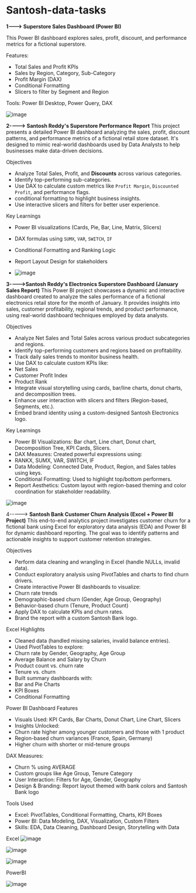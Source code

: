 # Santosh-data-tasks

**1---> Superstore Sales Dashboard (Power BI)**

This Power BI dashboard explores sales, profit, discount, and performance metrics for a fictional superstore.

 Features:
- Total Sales and Profit KPIs
- Sales by Region, Category, Sub-Category
- Profit Margin (DAX)
- Conditional Formatting
- Slicers to filter by Segment and Region

 Tools:
Power BI Desktop, Power Query, DAX

![image](https://github.com/user-attachments/assets/cc2c5179-728a-4d58-abc6-93f37907048c)












**2----> Santosh Reddy's Superstore Performance Report**
This project presents a detailed Power BI dashboard analyzing the sales, profit, discount patterns, and performance metrics of a fictional retail store dataset. It's designed to mimic real-world dashboards used by Data Analysts to help businesses make data-driven decisions.

 Objectives
- Analyze Total Sales, Profit, and **Discounts** across various categories.
- Identify top-performing sub-categories.
- Use DAX to calculate custom metrics like `Profit Margin`, `Discounted Profit`, and performance flags.
- conditional formatting to highlight business insights.
- Use interactive slicers and filters for better user experience.

Key Learnings

- Power BI visualizations (Cards, Pie, Bar, Line, Matrix, Slicers)
- DAX formulas using `SUMX`, `VAR`, `SWITCH`, `IF`
- Conditional Formatting and Ranking Logic
- Report Layout Design for stakeholders

- ![image](https://github.com/user-attachments/assets/8e249909-696a-47bb-b1b4-80cedfd47c36)










**3---->Santosh Reddy's Electronics Superstore Dashboard (January Sales Report)**
This Power BI project showcases a dynamic and interactive dashboard created to analyze the sales performance of a fictional electronics retail store for the month of January. It provides insights into sales, customer profitability, regional trends, and product performance, using real-world dashboard techniques employed by data analysts.

Objectives
- Analyze Net Sales and Total Sales across various product subcategories and regions.
- Identify top-performing customers and regions based on profitability.
- Track daily sales trends to monitor business health.
- Use DAX to calculate custom KPIs like:
- Net Sales
- Customer Profit Index
- Product Rank
- Integrate visual storytelling using cards, bar/line charts, donut charts, and decomposition trees.
- Enhance user interaction with slicers and filters (Region-based, Segments, etc.).
- Embed brand identity using a custom-designed Santosh Electronics logo.

Key Learnings
- Power BI Visualizations: Bar chart, Line chart, Donut chart, Decomposition Tree, KPI Cards, Slicers.
- DAX Measures: Created powerful expressions using:
- RANKX, SUMX, VAR, SWITCH, IF
- Data Modeling: Connected Date, Product, Region, and Sales tables using keys.
- Conditional Formatting: Used to highlight top/bottom performers.
- Report Aesthetics: Custom layout with region-based theming and color coordination for stakeholder readability.

![image](https://github.com/user-attachments/assets/2021114d-9ede-4692-9e43-952ac2addf61)









4-----> **Santosh Bank Customer Churn Analysis (Excel + Power BI Project)**
This end-to-end analytics project investigates customer churn for a fictional bank using Excel for exploratory data analysis (EDA) and Power BI for dynamic dashboard reporting. The goal was to identify patterns and actionable insights to support customer retention strategies.

Objectives
- Perform data cleaning and wrangling in Excel (handle NULLs, invalid data).
- Conduct exploratory analysis using PivotTables and charts to find churn drivers.
- Create interactive Power BI dashboards to visualize:
- Churn rate trends
- Demographic-based churn (Gender, Age Group, Geography)
- Behavior-based churn (Tenure, Product Count)
- Apply DAX to calculate KPIs and churn rates.
- Brand the report with a custom Santosh Bank logo.

Excel Highlights
- Cleaned data (handled missing salaries, invalid balance entries).
- Used PivotTables to explore:
- Churn rate by Gender, Geography, Age Group
- Average Balance and Salary by Churn
- Product count vs. churn rate
- Tenure vs. churn
- Built summary dashboards with:
- Bar and Pie Charts
- KPI Boxes
- Conditional Formatting

Power BI Dashboard Features
- Visuals Used: KPI Cards, Bar Charts, Donut Chart, Line Chart, Slicers
- Insights Unlocked:
- Churn rate higher among younger customers and those with 1 product
- Region-based churn variances (France, Spain, Germany)
- Higher churn with shorter or mid-tenure groups

DAX Measures:
- Churn % using AVERAGE
- Custom groups like Age Group, Tenure Category
- User Interaction: Filters for Age, Gender, Geography
- Design & Branding: Report layout themed with bank colors and Santosh Bank logo

Tools Used
- Excel: PivotTables, Conditional Formatting, Charts, KPI Boxes
- Power BI: Data Modeling, DAX, Visualization, Custom Filters
- Skills: EDA, Data Cleaning, Dashboard Design, Storytelling with Data

Excel
![image](https://github.com/user-attachments/assets/01ba6a32-3535-48e4-83b9-209c4c8f0dea)

![image](https://github.com/user-attachments/assets/cb81288e-4310-4d55-89b4-f0d53354d57f)

![image](https://github.com/user-attachments/assets/f60521f3-9f78-4834-ac60-172a3eac032a)

PowerBI

![image](https://github.com/user-attachments/assets/f6b1e2fe-dc59-49da-a52c-fb53ca2ba23c)



